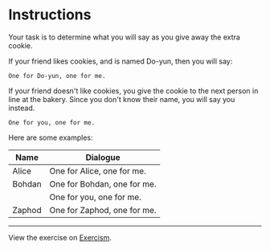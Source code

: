 # Instructions

Your task is to determine what you will say as you give away the extra cookie.

If your friend likes cookies, and is named Do-yun, then you will say:

```
One for Do-yun, one for me.
```

If your friend doesn't like cookies, you give the cookie to the next person in line at the bakery. Since you don't know their name, you will say you instead.

```
One for you, one for me.
```

Here are some examples:

| Name   | Dialogue                    |
| ------ | --------------------------- |
| Alice  | One for Alice, one for me.  |
| Bohdan | One for Bohdan, one for me. |
|        | One for you, one for me.    |
| Zaphod | One for Zaphod, one for me. |

---

View the exercise on [Exercism](https://exercism.org/tracks/javascript/exercises/two-fer).

